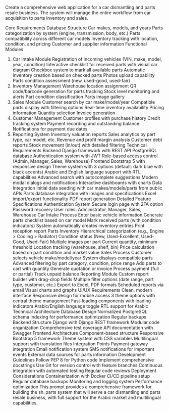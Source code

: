 Create a comprehensive web application for a car dismantling and parts resale business. The system will manage the entire workflow from car acquisition to parts inventory and sales.

Core Requirements
Database Structure
Car makes, models, and years
Parts categorization by system (engine, transmission, body, etc.)
Parts compatibility across different car models
Inventory tracking with location, condition, and pricing
Customer and supplier information
Functional Modules
1. Car Intake Module
Registration of incoming vehicles (VIN, make, model, year, condition)
Interactive checklist for received parts with visual car diagram
Checkbox system to mark all available parts
Automatic inventory creation based on checked parts
Photos upload capability
Parts condition assessment (new, used-good, used-fair)
2. Inventory Management
Warehouse location assignment
QR code/barcode generation for parts tracking
Stock level monitoring and alerts
Part condition classification
Parts image gallery
3. Sales Module
Customer search by car make/model/year
Compatible parts display with filtering options
Real-time inventory availability
Pricing information
Quantity selection
Invoice generation
4. Customer Management
Customer profiles with purchase history
Credit tracking system
Payment recording and outstanding balance
Notifications for payment due dates
5. Reporting System
Inventory valuation reports
Sales analytics by part type, car model, etc.
Revenue and profit margin analysis
Customer debt reports
Stock movement (in/out) with detailed filtering
Technical Requirements
Backend
Django framework with REST API
PostgreSQL database
Authentication system with JWT
Role-based access control (Admin, Manager, Sales, Warehouse)
Frontend
Bootstrap 5 with responsive design
Theme system with 3 options (default: dark blue with black accents)
Arabic and English language support with RTL capabilities
Advanced search with autocomplete suggestions
Modern modal dialogs and notifications
Interactive dashboards with charts
Data Integration
Initial data seeding with car makes/models/parts from public APIs
Parts database integration with images and specifications
Excel import/export functionality
PDF report generation
Detailed Feature Specifications
Authentication System
Secure login page with 2FA option
Password recovery
User roles: Administrator, Manager, Sales, Warehouse
Car Intake Process
Enter basic vehicle information
Generate parts checklist based on car model
Mark received parts (with condition indicators)
System automatically creates inventory entries
Print reception report
Parts Inventory
Hierarchical categorization (e.g., Engine > Cooling > Radiator)
Condition status (New, Used-Excellent, Used-Good, Used-Fair)
Multiple images per part
Current quantity, minimum threshold
Location tracking (warehouse, shelf, bin)
Price calculation based on part condition and market value
Sales Process
Customer selects vehicle make/model/year
System displays compatible parts
Advanced filtering by part category, condition, price range
Add parts to cart with quantity
Generate quotation or invoice
Process payment (full or partial)
Track unpaid balance
Reporting Module
Custom report builder with drag-drop fields
Multiple filter options (date range, part type, customer, etc.)
Export to Excel, PDF formats
Scheduled reports via email
Visual charts and graphs
UI/UX Requirements
Clean, modern interface
Responsive design for mobile access
3 theme options with central theme management
Fast-loading components with loading indicators
Arabic/English language toggle
RTL support for Arabic
Technical Architecture
Database Design
Normalized PostgreSQL schema
Indexing for performance optimization
Regular backups
Backend Structure
Django with Django REST framework
Modular code organization
Comprehensive test coverage
API documentation with Swagger
Frontend Architecture
Component-based structure
Responsive Bootstrap 5 framework
Theme system with CSS variables
Multilingual support with translation files
Integration Points
Payment gateway integration
Email notification system
SMS notifications for important events
External data sources for parts information
Development Guidelines
Follow PEP 8 for Python code
Implement comprehensive docstrings
Use Git for version control with feature branches
Continuous integration with automated testing
Regular code reviews
Deployment Considerations
Containerization with Docker
CI/CD pipeline setup
Regular database backups
Monitoring and logging system
Performance optimization
This prompt provides a comprehensive framework for building the sh_parts system that will serve a car dismantling and parts resale business, with full support for the Arabic market and multilingual capabilities.

